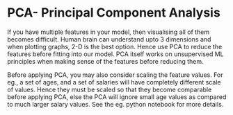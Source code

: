 # PCA- Principal Component Analysis

If you have multiple features in your model, then visualising all of them becomes difficult. Human brain can understand upto 3 dimensions and when plotting graphs, 2-D is the best option. Hence use PCA to reduce the features before fitting into our model. PCA itself works on unsupervised ML principles when making sense of the features before reducing them.

Before applying PCA, you may also consider scaling the feature values. For eg., a set of ages, and a set of salaries will have completely different scale of values. Hence they must be scaled so that they become comparable before applying PCA, else the PCA will ignore small age values as compared to much larger salary values. See the eg. python notebook for more details.